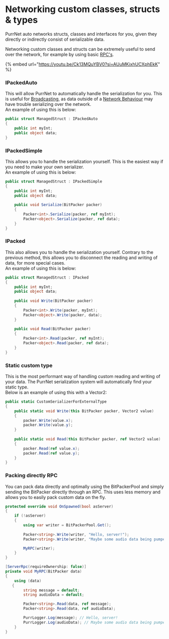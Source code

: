 # Networking custom classes, structs & types

PurrNet auto networks structs, classes and interfaces for you, given they directly or indirectly consist of serializable data.

Networking custom classes and structs can be extremely useful to send over the network, for example by using basic [RPC's](../systems-and-modules/remote-procedure-call-rpc/).

{% embed url="https://youtu.be/Ck13MQuYBV0?si=AUuMKixhUCXphEkK" %}

### IPackedAuto
This will allow PurrNet to automatically handle the serialization for you. This is useful for [Broadcasting](..\systems-and-modules\broadcast.md), as data outside of a [Network Behaviour](..\systems-and-modules\broadcast.md) may have trouble serializing over the network.\
An example of using this is below:

```csharp
public struct ManagedStruct : IPackedAuto
{
    public int myInt;
    public object data;
}
```

### IPackedSimple

This allows you to handle the serialization yourself. This is the easiest way if you need to make your own serializer.\
An example of using this is below:

```csharp
public struct ManagedStruct : IPackedSimple
{
    public int myInt;
    public object data;
    
    public void Serialize(BitPacker packer)
    {
        Packer<int>.Serialize(packer, ref myInt);
        Packer<object>.Serialize(packer, ref data);
    }
}
```

### IPacked

This also allows you to handle the serialization yourself. Contrary to the previous method, this allows you to disconnect the reading and writing of data, for more special cases.\
An example of using this is below:

```csharp
public struct ManagedStruct : IPacked
{
    public int myInt;
    public object data;
    
    public void Write(BitPacker packer)
    {
        Packer<int>.Write(packer, myInt);
        Packer<object>.Write(packer, data);
    }
    
    public void Read(BitPacker packer)
    {
        Packer<int>.Read(packer, ref myInt);
        Packer<object>.Read(packer, ref data);
    }
}
```

### Static custom type

This is the most performant way of handling custom reading and writing of your data. The PurrNet serialization system will automatically find your static type.\
Below is an example of using this with a Vector2:

```csharp
public static CustomSerializerForExternalType
{
    public static void Write(this BitPacker packer, Vector2 value)
    {
        packer.Write(value.x);
        packer.Write(value.y);
    }
    
    public static void Read(this BitPacker packer, ref Vector2 value)
    {
        packer.Read(ref value.x);
        packer.Read(ref value.y);
    }
}
```

### Packing directly RPC

You can pack data directly and optimally using the BitPackerPool and simply sending the BitPacker directly through an RPC. This uses less memory and allows you to easily pack custom data on the fly.

```csharp
protected override void OnSpawned(bool asServer)
{
    if (!asServer)
    {
        using var writer = BitPackerPool.Get();
        
        Packer<string>.Write(writer, "Hello, server!");
        Packer<string>.Write(writer, "Maybe some audio data being pumped?");

        MyRPC(writer);
    }
}

[ServerRpc(requireOwnership: false)]
private void MyRPC(BitPacker data)
{
    using (data)
   {
        string message = default;
        string audioData = default;

        Packer<string>.Read(data, ref message);
        Packer<string>.Read(data, ref audioData);

        PurrLogger.Log(message); // Hello, server!
        PurrLogger.Log(audioData); // Maybe some audio data being pumped?
    }
}
```
